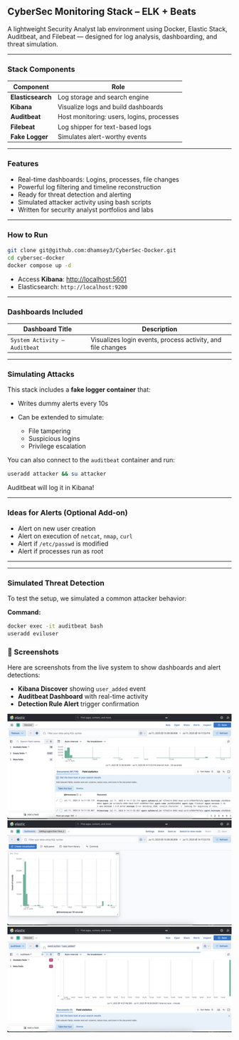 ##  CyberSec Monitoring Stack – ELK + Beats

A lightweight Security Analyst lab environment using Docker, Elastic Stack, Auditbeat, and Filebeat — designed for log analysis, dashboarding, and threat simulation.

---

###  Stack Components

| Component         | Role                                      |
| ----------------- | ----------------------------------------- |
| **Elasticsearch** | Log storage and search engine             |
| **Kibana**        | Visualize logs and build dashboards       |
| **Auditbeat**     | Host monitoring: users, logins, processes |
| **Filebeat**      | Log shipper for text-based logs           |
| **Fake Logger**   | Simulates alert-worthy events  |

---

###  Features

* Real-time dashboards: Logins, processes, file changes
*  Powerful log filtering and timeline reconstruction
*  Ready for threat detection and alerting
*  Simulated attacker activity using bash scripts
*  Written for security analyst portfolios and labs

---

###  How to Run

```bash
git clone git@github.com:dhamsey3/CyberSec-Docker.git
cd cybersec-docker
docker compose up -d
```

* Access **Kibana**: [http://localhost:5601](http://localhost:5601)
* Elasticsearch: `http://localhost:9200`

---

###  Dashboards Included

| Dashboard Title               | Description                                                 |
| ----------------------------- | ----------------------------------------------------------- |
| `System Activity – Auditbeat` | Visualizes login events, process activity, and file changes |

---

###  Simulating Attacks

This stack includes a **fake logger container** that:

* Writes dummy alerts every 10s
* Can be extended to simulate:

  * File tampering
  * Suspicious logins
  * Privilege escalation

You can also connect to the `auditbeat` container and run:

```bash
useradd attacker && su attacker
```

Auditbeat will log it in Kibana!

---

### Ideas for Alerts (Optional Add-on)

* Alert on new user creation
* Alert on execution of `netcat`, `nmap`, `curl`
* Alert if `/etc/passwd` is modified
* Alert if processes run as root

---


---

### Simulated Threat Detection

To test the setup, we simulated a common attacker behavior:

**Command:**
```bash
docker exec -it auditbeat bash
useradd eviluser
```

### 📸 Screenshots

Here are screenshots from the live system to show dashboards and alert detections:

- **Kibana Discover** showing `user_added` event  
- **Auditbeat Dashboard** with real-time activity  
- **Detection Rule Alert** trigger confirmation


![Discover](images/kibana-1.png)
![Dashboard](images/kibana-2.png)
![Alert](images/kibana-3.png)

